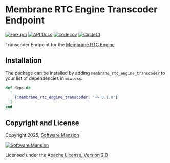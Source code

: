 # Membrane RTC Engine Transcoder Endpoint

[![Hex.pm](https://img.shields.io/hexpm/v/membrane_rtc_engine_transcoder.svg)](https://hex.pm/packages/membrane_rtc_engine_transcoder)
[![API Docs](https://img.shields.io/badge/api-docs-yellow.svg?style=flat)](https://hexdocs.pm/membrane_rtc_engine_transcoder)
[![codecov](https://codecov.io/gh/fishjam-cloud/membrane_rtc_engine/graph/badge.svg?token=ZPHQVR6WXB)](https://codecov.io/gh/fishjam-cloud/membrane_rtc_engine)
[![CircleCI](https://dl.circleci.com/status-badge/img/circleci/GYdMJX3ERMbXTmauvqgRKE/7B94kqtbCjtAfbnStg3PLn/tree/master.svg?style=svg)](https://dl.circleci.com/status-badge/redirect/circleci/GYdMJX3ERMbXTmauvqgRKE/7B94kqtbCjtAfbnStg3PLn/tree/master)

Transcoder Endpoint for the [Membrane RTC Engine](https://github.com/fishjam-cloud/membrane_rtc_engine)

## Installation

The package can be installed by adding `membrane_rtc_engine_transcoder` to your list of dependencies in `mix.exs`:

```elixir
def deps do
  [
    {:membrane_rtc_engine_transcoder, "~> 0.1.0"}
  ]
end
```

## Copyright and License

Copyright 2025, [Software Mansion](https://swmansion.com/?utm_source=git&utm_medium=readme&utm_campaign=membrane_rtc_engine)

[![Software Mansion](https://logo.swmansion.com/logo?color=white&variant=desktop&width=200&tag=membrane-github)](https://swmansion.com/?utm_source=git&utm_medium=readme&utm_campaign=membrane_rtc_engine)

Licensed under the [Apache License, Version 2.0](LICENSE)

